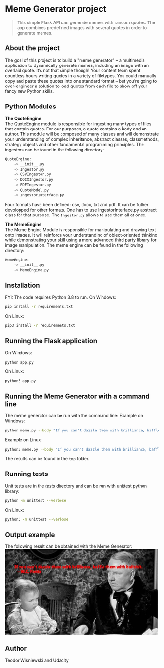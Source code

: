 # Meme Generator project
> This simple Flask API can generate memes with random quotes.
The app combines predefined images with several quotes in order to generate memes. 


## About the project

The goal of this project is to build a "meme generator" – a multimedia application to dynamically generate memes, including an image with an overlaid quote. It’s not that simple though! Your content team spent countless hours writing quotes in a variety of filetypes. You could manually copy and paste these quotes into one standard format – but you’re going to over-engineer a solution to load quotes from each file to show off your fancy new Python skills.

## Python Modules

__The QuoteEngine__ <br>
The QuoteEngine module is responsible for ingesting many types of files that contain quotes. 
For our purposes, a quote contains a body and an author. This module will be composed of many classes and will demonstrate your understanding of complex inheritance, abstract classes, classmethods, strategy objects and other fundamental programming principles.
The ingestors can be found in the following directory:
```sh
QuoteEngine:
    -> __init__.py
    -> Ingestor.py
    -> CSVIngestor.py
    -> DOCXIngestor.py
    -> PDFIngestor.py
    -> QuoteModel.py
    -> IngestorInterface.py
```
Four formats have been defined: csv, docx, txt and pdf. It can be futher devolopped for other formats. One has to use
IngestorInterface.py abstract class for that purpose. The `Ingestor.py` allows to use them all at once.

__The MemeEngine__ <br>
The Meme Engine Module is responsible for manipulating and drawing text onto images. It will reinforce your understanding of object-oriented thinking while demonstrating your skill using a more advanced third party library for image manipulation.
The meme engine can be found in the following directory:
```sh
MemeEngine:
    -> __init__.py
    -> MemeEngine.py
```

## Installation
FYI: The code requires Python 3.8 to run.
On Windows:
```sh
pip install -r requirements.txt
```
On Linux:
```sh
pip3 install -r requirements.txt
```

## Running the Flask application
On Windows:
```sh
python app.py
```
On Linux:
```sh
python3 app.py
```

## Running the Meme Generator with a command line
The meme generator can be run with the command line:
Example on Windows:
```sh
python meme.py --body "If you can't dazzle them with brilliance, baffle them with bullshit." --author "W.C. Fields"
```
Example on Linux:
```sh
python3 meme.py --body "If you can't dazzle them with brilliance, baffle them with bullshit." --author "W.C. Fields"
```

The results can be found in the `tmp` folder.

## Running tests
Unit tests are in the _tests_ directory and can be run with unittest python library:
```sh
python -m unittest --verbose
```
On Linux:
```sh
python3 -m unittest --verbose
```

## Output example

The following result can be obtained with the Meme Generator: <br>
![Meme Example](./static/example.jpg)


## Author
Teodor Wisniewski and Udacity

